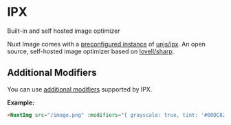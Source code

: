 # IPX

Built-in and self hosted image optimizer

Nuxt Image comes with a [preconfigured instance](/providers/introduction#default-provider) of [unjs/ipx](https://github.com/unjs/ipx). An open source, self-hosted image optimizer based on [lovell/sharp](https://github.com/lovell/sharp).

## Additional Modifiers

You can use [additional modifiers](https://github.com/unjs/ipx/#modifiers) supported by IPX.

**Example:**

```html
<NuxtImg src="/image.png" :modifiers="{ grayscale: true, tint: '#00DC82' }" />
```
